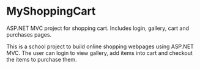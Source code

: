 # MyShoppingCart
ASP.NET MVC project for shopping cart. Includes login, gallery, cart and purchases pages.

This is a school project to build online shopping webpages using ASP.NET MVC.
The user can login to view gallery, add items into cart and checkout the items to purchase them.
